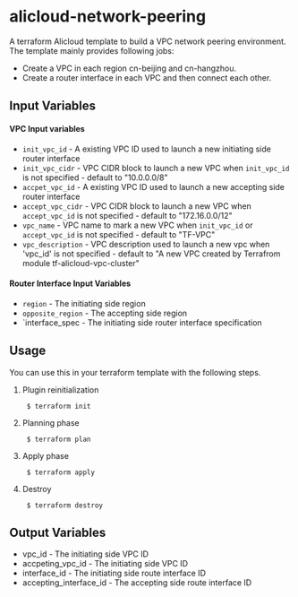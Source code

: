 alicloud-network-peering
========================

A terraform Alicloud template to build a VPC network peering environment. The template mainly provides following jobs:

- Create a VPC in each region cn-beijing and cn-hangzhou.
- Create a router interface in each VPC and then connect each other.


Input Variables
---------------

#### VPC Input variables

- `init_vpc_id` - A existing VPC ID used to launch a new initiating side router interface
- `init_vpc_cidr` - VPC CIDR block to launch a new VPC when `init_vpc_id` is not specified - default to "10.0.0.0/8"
- `accpet_vpc_id` - A existing VPC ID used to launch a new accepting side router interface
- `accept_vpc_cidr` - VPC CIDR block to launch a new VPC when `accept_vpc_id` is not specified - default to "172.16.0.0/12"
- `vpc_name` - VPC name to mark a new VPC when `init_vpc_id`  or `accept_vpc_id` is not specified - default to "TF-VPC"
- `vpc_description` - VPC description used to launch a new vpc when 'vpc_id' is not specified - default to "A new VPC created by Terrafrom module tf-alicloud-vpc-cluster"

#### Router Interface Input Variables

- `region` - The initiating side region
- `opposite_region` - The accepting side region
- `interface_spec - The initiating side router interface specification


Usage
-----
You can use this in your terraform template with the following steps.


1. Plugin reinitialization

        $ terraform init

2. Planning phase

		$ terraform plan

3. Apply phase

		$ terraform apply

4. Destroy

		$ terraform destroy


Output Variables
-----------------------

- vpc_id - The initiating side VPC ID
- accpeting_vpc_id - The initiating side VPC ID
- interface_id - The initiating side route interface ID
- accepting_interface_id - The accepting side route interface ID
